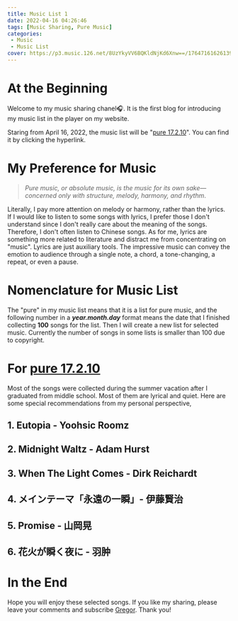 ```yaml
---
title: Music List 1
date: 2022-04-16 04:26:46
tags: [Music Sharing, Pure Music]
categories: 
 - Music
 - Music List
cover: https://p3.music.126.net/8UzYkyVV6BQKldNjKd6Xnw==/17647161626139835.jpg
---
```

# At the Beginning
Welcome to my music sharing chanel:headphones:. It is the first blog for introducing my music list in the player on my website.

Staring from April 16, 2022, the music list will be "[pure 17.2.10](https://music.163.com/#/playlist?id=409809868)". You can find it by clicking the hyperlink.
# My Preference for Music
> *Pure music, or absolute music, is the music for its own sake—concerned only with structure, melody, harmony, and rhythm*. 

Literally, I pay more attention on melody or harmony, rather than the lyrics. If I would like to listen to some songs with lyrics, I prefer those I don't understand since I don't really care about the meaning of the songs. Therefore, I don't often listen to Chinese songs. As for me, lyrics are something more related to literature and distract me from concentrating on "music". Lyrics are just auxiliary tools. The impressive music can convey the emotion to audience through a single note, a chord, a tone-changing, a repeat, or even a pause.
# Nomenclature for Music List
The "pure" in my music list means that it is a list for pure music, and the following number in a ***year.month.day*** format means the date that I finished collecting **100** songs for the list. Then I will create a new list for selected music. Currently the number of songs in some lists is smaller than 100 due to copyright.

# For [pure 17.2.10](https://music.163.com/#/playlist?id=409809868)
Most of the songs were collected during the summer vacation after I graduated from middle school. Most of them are lyrical and quiet. Here are some special recommendations from my personal perspective,

## 1. Eutopia - Yoohsic Roomz
<div class="aplayer" data-id="29129889" data-server="netease" data-type="song" data-mutex="true" data-preload="auto" data-theme="#3F51B5" data-lrctype = '0'></div>


## 2. Midnight Waltz - Adam Hurst
<div class="aplayer" data-id="1070924" data-server="netease" data-type="song" data-mutex="true" data-preload="auto" data-theme="#3F51B5" data-lrctype = '0'></div>

## 3. When The Light Comes - Dirk Reichardt
<div class="aplayer" data-id="26624714" data-server="netease" data-type="song" data-mutex="true" data-preload="auto" data-theme="#3F51B5" data-lrctype = '0'></div>

## 4. メインテーマ「永遠の一瞬」- 伊藤賢治
<div class="aplayer" data-id="27514120" data-server="netease" data-type="song" data-mutex="true" data-preload="auto" data-theme="#3F51B5" data-lrctype = '0'></div>

## 5. Promise - 山岡晃
<div class="aplayer" data-id="18861490" data-server="netease" data-type="song" data-mutex="true" data-preload="auto" data-theme="#3F51B5" data-lrctype = '0'></div>

## 6. 花火が瞬く夜に - 羽肿
<div class="aplayer" data-id="434902428" data-server="netease" data-type="song" data-mutex="true" data-preload="auto" data-theme="#3F51B5" data-lrctype = '0'></div>

# In the End
Hope you will enjoy these selected songs. If you like my sharing, please leave your comments and subscribe [Gregor](https://music.163.com/#/user/home?id=31302645). Thank you!
